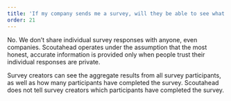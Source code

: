 ```yaml
---
title: 'If my company sends me a survey, will they be able to see what I individually said?'
order: 21
---
```



No. We don’t share individual survey responses with anyone, even companies. Scoutahead operates under the assumption that the most honest, accurate information is provided only when people trust their individual responses are private.

Survey creators can see the aggregate results from all survey participants, as well as how many participants have completed the survey. Scoutahead does not tell survey creators which participants have completed the survey.
